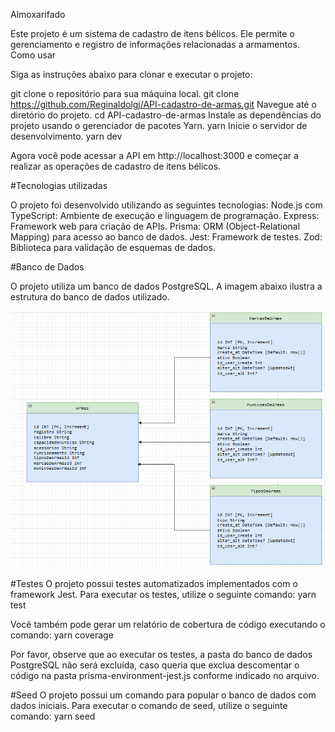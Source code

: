 Almoxarifado

Este projeto é um sistema de cadastro de itens bélicos. Ele permite o gerenciamento e registro de informações relacionadas a armamentos.
Como usar

Siga as instruções abaixo para clonar e executar o projeto:

git clone o repositório para sua máquina local.
    git clone https://github.com/Reginaldolgj/API-cadastro-de-armas.git
Navegue até o diretório do projeto.
    cd API-cadastro-de-armas
Instale as dependências do projeto usando o gerenciador de pacotes Yarn.
    yarn
Inicie o servidor de desenvolvimento.
    yarn dev

Agora você pode acessar a API em 
    http://localhost:3000 
e começar a realizar as operações de cadastro de itens bélicos.

#Tecnologias utilizadas

O projeto foi desenvolvido utilizando as seguintes tecnologias:
    Node.js com TypeScript: Ambiente de execução e linguagem de programação.
    Express: Framework web para criação de APIs.
    Prisma: ORM (Object-Relational Mapping) para acesso ao banco de dados.
    Jest: Framework de testes.
    Zod: Biblioteca para validação de esquemas de dados.

#Banco de Dados

O projeto utiliza um banco de dados PostgreSQL. A imagem abaixo ilustra a estrutura do banco de dados utilizado.

![BD](image.png)

#Testes
O projeto possui testes automatizados implementados com o framework Jest. Para executar os testes, utilize o seguinte comando:
    yarn test

Você também pode gerar um relatório de cobertura de código executando o comando:
    yarn coverage

Por favor, observe que ao executar os testes, a pasta do banco de dados PostgreSQL não será excluída, caso queria que exclua descomentar o código na pasta prisma-environment-jest.js conforme indicado no arquivo.

#Seed
O projeto possui um comando para popular o banco de dados com dados iniciais. Para executar o comando de seed, utilize o seguinte comando:
    yarn seed
